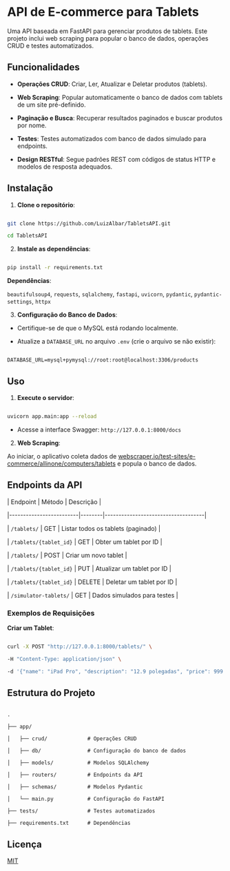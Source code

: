 

# API de E-commerce para Tablets

Uma API baseada em FastAPI para gerenciar produtos de tablets. Este projeto inclui web scraping para popular o banco de dados, operações CRUD e testes automatizados.

## Funcionalidades

- **Operações CRUD**: Criar, Ler, Atualizar e Deletar produtos (tablets).

- **Web Scraping**: Popular automaticamente o banco de dados com tablets de um site pré-definido.

- **Paginação e Busca**: Recuperar resultados paginados e buscar produtos por nome.

- **Testes**: Testes automatizados com banco de dados simulado para endpoints.

- **Design RESTful**: Segue padrões REST com códigos de status HTTP e modelos de resposta adequados.

## Instalação

1. **Clone o repositório**:

```bash

git clone https://github.com/LuizAlbar/TabletsAPI.git

cd TabletsAPI

```

2. **Instale as dependências**:

```bash

pip install -r requirements.txt

```

**Dependências**:

`beautifulsoup4`, `requests`, `sqlalchemy`, `fastapi`, `uvicorn`, `pydantic`, `pydantic-settings`, `httpx`

3. **Configuração do Banco de Dados**:

- Certifique-se de que o MySQL está rodando localmente.

- Atualize a `DATABASE_URL` no arquivo `.env` (crie o arquivo se não existir):

```env

DATABASE_URL=mysql+pymysql://root:root@localhost:3306/products

```

## Uso

1. **Execute o servidor**:

```bash

uvicorn app.main:app --reload

```

- Acesse a interface Swagger: `http://127.0.0.1:8000/docs`

2. **Web Scraping**:

Ao iniciar, o aplicativo coleta dados de [webscraper.io/test-sites/e-commerce/allinone/computers/tablets](https://webscraper.io/test-sites/e-commerce/allinone/computers/tablets) e popula o banco de dados.

## Endpoints da API

| Endpoint                | Método | Descrição                          |

|-------------------------|--------|------------------------------------|

| `/tablets/`             | GET    | Listar todos os tablets (paginado) |

| `/tablets/{tablet_id}`  | GET    | Obter um tablet por ID             |

| `/tablets/`             | POST   | Criar um novo tablet               |

| `/tablets/{tablet_id}`  | PUT    | Atualizar um tablet por ID         |

| `/tablets/{tablet_id}`  | DELETE | Deletar um tablet por ID           |

| `/simulator-tablets/`   | GET    | Dados simulados para testes        |

### Exemplos de Requisições

**Criar um Tablet**:

```bash

curl -X POST "http://127.0.0.1:8000/tablets/" \

-H "Content-Type: application/json" \

-d '{"name": "iPad Pro", "description": "12.9 polegadas", "price": 999.99, "link": "https://apple.com/ipad"}'

```

## Estrutura do Projeto

```

.

├── app/

│   ├── crud/             # Operações CRUD

│   ├── db/               # Configuração do banco de dados

│   ├── models/           # Modelos SQLAlchemy

│   ├── routers/          # Endpoints da API

│   ├── schemas/          # Modelos Pydantic

│   └── main.py           # Configuração do FastAPI

├── tests/                # Testes automatizados

├── requirements.txt      # Dependências

```


## Licença

[MIT](https://choosealicense.com/licenses/mit/)

